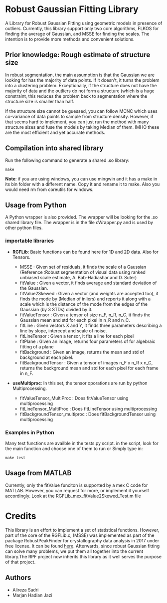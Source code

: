 # Robust Gaussian Fitting Library
A Library for Robust Gaussian Fitting using geometric models in presence of outliers. Currently, this library support only two core algorithms, FLKOS for finding the average of Gaussian, and MSSE for finding the scales. The intention is to provide more methods and convenient solutions.

## Prior knowledge: Rough estimate of structure size
In robust segmentation, the main assumption is that the Gaussian we are looking for has the majority of data points. If it doesn't, it turns the problem into a clustering problem. Exceptionally, if the structure does not have the majority of data and the outliers do not form a structure (which is a huge constraint, this reduces the problem back to segmentation where the structure size is smaller than half. 

If the structure size cannot be guessed, you can follow MCNC which uses co-variance of data points to sample from structure density. However, if that seems hard to implement, you can just run the method with many structure sizes and fuse the models by taking Median of them. IMHO these are the most efficient and yet accurate methods.

## Compilation into shared library
Run the following command to generate a shared .so library:
```
make
```
**Note**: if you are using windows, you can use mingwin and it has a make in its bin folder with a different name. Copy it and rename it to make. Also you would need rm from coreutils for windows.
## Usage from Python
A Python wrapper is also provided. The wrapper will be looking for the .so shared library file. The wrapper is in the file cWrapper.py and is used by other python files.

### importable libraries ###
* __RGFLib__: Basic functions can be found here for 1D and 2D data. Also for Tensors.
	* MSSE : Given set of residuals, it finds the scale of a Gaussian (Reference :Robust segmentation of visual data using ranked unbiased scale estimate, A. Bab-Hadiashar and D. Suter)
	* fitValue : Given a vector, it finds average and standard deviation of the Gaussian.
	* fitValue2Skewed : Given a vector (and weights are accepted too), it finds the mode by (Median of inliers) and reports it along with a scale which is the distance of the mode from the edges of the Gaussian (by 3 STDs) divided by 3.
	* fitValueTensor : Given a tensor of size n_F, n_R, n_C, it finds the Gaussian mean and std for each pixel in n_R and n_C.
	* fitLine : Given vectors X and Y, it finds three parameters describing a line by slope, intercept and scale of noise.
	* fitLineTensor : Given a tensor, it fits a line for each pixel
	* fitPlane : Given an image, returns four parameters of for algebraic fitting of a plane
	* fitBackground : Given an image, returns the mean and std of background at each pixel.
	* fitBackgroundTensor : Given a tensor of images n_F x n_R x n_C, returns the background mean and std for each pixel for each frame in n_F.

* __useMultiproc__: In this set, the tensor oporations are run by python Multiprocessing.
	* fitValueTensor_MultiProc : Does fitValueTensor using multiprocessing
	* fitLineTensor_MultiProc : Does fitLineTensor using multiprocessing
	* fitBackgroundTensor_multiproc : Does fitBackgroundTensor using multiprocessing

### Examples in Python ###
Many test functions are availble in the tests.py script. in the script, look for the main function and choose one of them to run or Simply type in:
```
make test
```
## Usage from MATLAB ##
Currently, only the fitValue funciton is supported by a mex C code for MATLAB. However, you can request for more, or implement it yourself accordingly. Look at the RGFLib_mex_fitValue2Skewed_Test.m file

# Credits
This library is an effort to implement a set of statistical functions. However, part of the core of the RGFLib.c, (MSSE) was implemented as part of the package RobustPeakFinder for crystallography data analysis in 2017 under free license. It can be found [here](https://github.com/MarjanHJ/RobustPeakFinder). Afterwards, since robust Gaussian fitting can solve many problems, we put them all together into the current library.The RPF project now inherits this library as it well serves the purpose of that project.

## Authors
* Alireza Sadri
* Marjan Hadian Jazi
